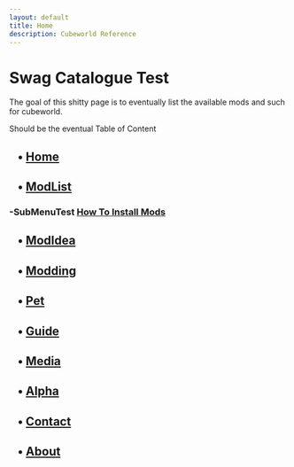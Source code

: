 ```yaml
---
layout: default
title: Home
description: Cubeworld Reference
---
```



# Swag Catalogue Test

The goal of this shitty page is to eventually list the available mods and such for cubeworld.

Should be the eventual Table of Content

## &nbsp;&nbsp;&nbsp;&bull; [Home](https://paroyer.github.io/ModCatalogue/)

## &nbsp;&nbsp;&nbsp;&bull; [ModList](https://paroyer.github.io/ModCatalogue/ModList)

### -SubMenuTest [How To Install Mods](https://paroyer.github.io/ModCatalogue/Mods/InstallMods)

## &nbsp;&nbsp;&nbsp;&bull; [ModIdea](https://paroyer.github.io/ModCatalogue/Idea)

## &nbsp;&nbsp;&nbsp;&bull; [Modding](https://paroyer.github.io/ModCatalogue/Modding)

## &nbsp;&nbsp;&nbsp;&bull; [Pet](https://paroyer.github.io/ModCatalogue/Pet)

## &nbsp;&nbsp;&nbsp;&bull; [Guide](https://paroyer.github.io/ModCatalogue/Guide)

## &nbsp;&nbsp;&nbsp;&bull; [Media](https://paroyer.github.io/ModCatalogue/Media)

## &nbsp;&nbsp;&nbsp;&bull; [Alpha](https://paroyer.github.io/ModCatalogue/Alpha)

## &nbsp;&nbsp;&nbsp;&bull; [Contact](https://paroyer.github.io/ModCatalogue/Contact)

## &nbsp;&nbsp;&nbsp;&bull; [About](https://paroyer.github.io/ModCatalogue/About)

